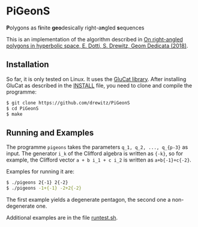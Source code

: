 # PiGeonS

**P**olygons as f**i**nite **geo**desically right-a**n**gled **s**equences

This is an implementation of the algorithm described in [On right-angled polygons in hyperbolic space, E. Dotti, S. Drewitz, Geom Dedicata (2018)](https://doi.org/10.1007/s10711-018-0357-y).

## Installation

So far, it is only tested on Linux.
It uses the [GluCat library](https://github.com/penguian/glucat).
After installing GluCat as described in the [INSTALL](https://github.com/penguian/glucat/blob/master/INSTALL) file, you need to clone and compile the programme:

```bash
$ git clone https://github.com/drewitz/PiGeonS
$ cd PiGeonS
$ make
```

## Running and Examples

The programme `pigeons` takes the parameters `q_1, q_2, ..., q_{p-3}` as input.
The generator `i_k` of the Clifford algebra is written as `{-k}`, so for example, the Clifford vector `a + b i_1 + c i_2` is written as `a+b{-1}+c{-2}`.

Examples for running it are:
```bash
$ ./pigeons 2{-1} 2{-2}
$ ./pigeons -1+{-1} -2+2{-2}
```
The first example yields a degenerate pentagon, the second one a non-degenerate one.

Additional examples are in the file [runtest.sh](runtest.sh).

